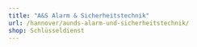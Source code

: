 ```yaml
---
title: "A&S Alarm & Sicherheitstechnik"
url: /hannover/aunds-alarm-und-sicherheitstechnik/
shop: Schlüsseldienst
---
```

